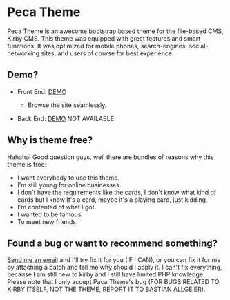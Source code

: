 # Peca Theme
Peca Theme is an awesome bootstrap based theme for the file-based CMS, Kirby CMS. This theme  was equipped with great features and smart functions. It was optimized for mobile phones, search-engines, social-networking sites, and users of course for best experience.

## Demo?
- Front End: [DEMO](http://phoenixpeca.zz.vc/)
  - Browse the site seamlessly.

- Back End: [DEMO](http://phoenixpeca.zz.vc/panel)
  NOT AVAILABLE

## Why is theme free?
Hahaha! Good question guys, well there are bundles of reasons why this theme is free:
- I want everybody to use this theme.
- I'm still young for online businesses.
- I don't have the requirements like the cards, I don't know what kind of cards but I know It's a card, maybe it's a playing card, just kidding.
- I'm contented of what I got.
- I wanted to be famous.
- To meet new friends.

## Found a bug or want to recommend something?
[Send me an email](http://phoenixpeca.ga/contact) and I'll try fix it for you (IF I CAN), or you can fix it for me by attaching a patch and tell me why should I apply it. I can't fix everything, because I am still new to kirby and I still have limited PHP knowledge. Please note that I only accept Paca Theme's bug (FOR BUGS RELATED TO KIRBY ITSELF, NOT THE THEME, REPORT IT TO BASTIAN ALLGEIER).